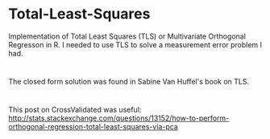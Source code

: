 # Total-Least-Squares
Implementation of Total Least Squares (TLS) or Multivariate Orthogonal Regresson in R. I needed to use TLS to solve a measurement error problem I had.
#
The closed form solution was found in Sabine Van Huffel's book on TLS.
#
This post on CrossValidated was useful: http://stats.stackexchange.com/questions/13152/how-to-perform-orthogonal-regression-total-least-squares-via-pca
